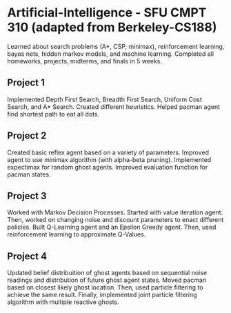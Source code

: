 # Artificial-Intelligence - SFU CMPT 310 (adapted from Berkeley-CS188)

Learned about search problems (A*, CSP, minimax), reinforcement learning, bayes nets, hidden markov models, and machine learning. Completed all homeworks, projects, midterms, and finals in 5 weeks.


## Project 1

Implemented Depth First Search, Breadth First Search, Uniform Cost Search, and A* Search. Created different heuristics. Helped pacman agent find shortest path to eat all dots.


## Project 2

Created basic reflex agent based on a variety of parameters. Improved agent to use minimax algorithm (with alpha-beta pruning). Implemented expectimax for random ghost agents. Improved evaluation function for pacman states.

## Project 3

Worked with Markov Decision Processes. Started with value iteration agent. Then, worked on changing noise and discount parameters to enact different policies. Built Q-Learning agent and an Epsilon Greedy agent. Then, used reinforcement learning to approximate Q-Values.


## Project 4

Updated belief distribuition of ghost agents based on sequential noise readings and distribution of future ghost agent states. Moved pacman based on closest likely ghost location. Then, used particle filtering to achieve the same result. Finally, implemented joint particle filtering algorithm with multiple reactive ghosts.



